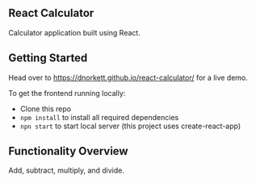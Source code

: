 ## React Calculator

Calculator application built using React. 

## Getting Started

Head over to https://dnorkett.github.io/react-calculator/ for a live demo.

To get the frontend running locally:

 - Clone this repo
 - `npm install` to install all required dependencies
 - `npn start` to start local server (this project uses create-react-app)


 ## Functionality Overview

 Add, subtract, multiply, and divide.
